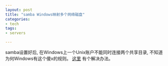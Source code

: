 ```yaml
---
layout: post
title: "samba Windows映射多个网络磁盘"
categories:
- tech
tags:
- servers

---
```


samba设置好后, 在Windows上一个Unix账户不能同时连接两个共享目录, 不知道为何Windows有这个傻x的规则。
[这里](http://superuser.com/questions/95872/sambawindows-allow-multiple-connections-by-different-users)
有个解决办法。
